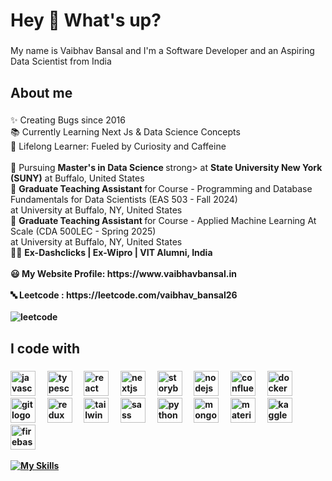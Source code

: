 <h1 align="left">Hey 👋 What's up?</h1>

###
<!--![](https://komarev.com/ghpvc/?username=VaibhavBansal26)-->

<p align="left">My name is Vaibhav Bansal and I'm a Software Developer and an Aspiring Data Scientist from India</p>

###

<h2 align="left">About me</h2>

###

<p align="left">✨ Creating Bugs since 2016<br>📚 Currently Learning Next Js & Data Science Concepts<br>🧠 Lifelong Learner: Fueled by Curiosity and Caffeine<br><br> 🥇 Pursuing <strong>Master's in Data Science </strong>strong> at <strong>State University New York (SUNY)</strong> at Buffalo, United States <br>
🥇 <strong> Graduate Teaching Assistant </strong> for Course - Programming and Database Fundamentals for Data Scientists (EAS 503 - Fall 2024) <br>    at University at Buffalo, NY, United States <br>
🥇 <strong> Graduate Teaching Assistant </strong> for Course - Applied Machine Learning At Scale (CDA 500LEC - Spring 2025)<br>     at University at Buffalo, NY, United States <br>
👨‍💼 <strong>Ex-Dashclicks | Ex-Wipro | VIT Alumni, India<br> 
  <br>😃 My Website Profile: https://www.vaibhavbansal.in<br>
  <br>🔤 Leetcode : https://leetcode.com/vaibhav_bansal26<br>
  <br>
   <img src="https://leetcard.jacoblin.cool/vaibhav_bansal26?theme=light&font=Gowun%20Batang&ext=heatmap&border=0"} alt="leetcode"/>
  <br>

###

<h2 align="left">I code with</h2>

###

<div align="left">
  <img src="https://cdn.jsdelivr.net/gh/devicons/devicon/icons/javascript/javascript-original.svg" height="40" alt="javascript logo"  />
  <img width="12" />
  <img src="https://cdn.jsdelivr.net/gh/devicons/devicon/icons/typescript/typescript-original.svg" height="40" alt="typescript logo"  />
  <img width="12" />
  <img src="https://cdn.jsdelivr.net/gh/devicons/devicon/icons/react/react-original.svg" height="40" alt="react logo"  />
  <img width="12" />
  <img src="https://cdn.jsdelivr.net/gh/devicons/devicon/icons/nextjs/nextjs-original.svg" height="40" alt="nextjs logo"  />
  <img width="12" />
  <img src="https://cdn.jsdelivr.net/gh/devicons/devicon/icons/storybook/storybook-original.svg" height="40" alt="storybook logo"  />
  <img width="12" />
  <img src="https://cdn.jsdelivr.net/gh/devicons/devicon/icons/nodejs/nodejs-original.svg" height="40" alt="nodejs logo"  />
  <img width="12" />
  <img src="https://cdn.jsdelivr.net/gh/devicons/devicon/icons/confluence/confluence-original.svg" height="40" alt="confluence logo"  />
  <img width="12" />
  <img src="https://cdn.jsdelivr.net/gh/devicons/devicon/icons/docker/docker-original.svg" height="40" alt="docker logo"  />
  <img width="12" />
  <img src="https://cdn.jsdelivr.net/gh/devicons/devicon/icons/git/git-original.svg" height="40" alt="git logo"  />
  <img width="12" />
  <img src="https://cdn.jsdelivr.net/gh/devicons/devicon/icons/redux/redux-original.svg" height="40" alt="redux logo"  />
  <img width="12" />
  <img src="https://cdn.jsdelivr.net/gh/devicons/devicon/icons/tailwindcss/tailwindcss-original-wordmark.svg" height="40" alt="tailwindcss logo"  />
  <img width="12" />
  <img src="https://cdn.jsdelivr.net/gh/devicons/devicon/icons/sass/sass-original.svg" height="40" alt="sass logo"  />
  <img width="12" />
  <img src="https://cdn.jsdelivr.net/gh/devicons/devicon/icons/python/python-original.svg" height="40" alt="python logo"  />
  <img width="12" />
  <img src="https://cdn.jsdelivr.net/gh/devicons/devicon/icons/mongodb/mongodb-original.svg" height="40" alt="mongodb logo"  />
  <img width="12" />
  <img src="https://cdn.jsdelivr.net/gh/devicons/devicon/icons/materialui/materialui-original.svg" height="40" alt="materialui logo"  />
  <img width="12" />
  <img src="https://cdn.jsdelivr.net/gh/devicons/devicon/icons/kaggle/kaggle-original.svg" height="40" alt="kaggle logo"  />
  <img width="12" />
  <img src="https://cdn.jsdelivr.net/gh/devicons/devicon/icons/firebase/firebase-plain.svg" height="40" alt="firebase logo"  />
  <img width="12" />

 [![My Skills](https://skillicons.dev/icons?i=kafka,aws,ts,terraform,tensorflow,postgres,postman,mongodb,jenkins,flask,azure,kubernetes&theme=light)](https://skillicons.dev)
                            
</div>

###
